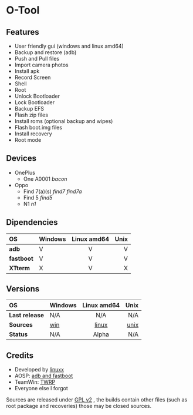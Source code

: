 O-Tool
=======

Features
--------
- User friendly gui (windows and linux amd64)
- Backup and restore (adb)
- Push and Pull files
- Import camera photos
- Install apk
- Record Screen
- Shell
- Root
- Unlock Bootloader
- Lock Bootloader
- Backup EFS
- Flash zip files
- Install roms (optional backup and wipes)
- Flash boot.img files
- Install recovery
- Root mode

Devices
-----------
- OnePlus
  - One A0001 _bacon_
- Oppo
  - Find 7(a)(s) _find7 find7a_
  - Find 5 _find5_
  - N1 _n1_

Dipendencies
------------
__OS__ | Windows | Linux amd64 | Unix
:--- | :--- | :---: | --:
__adb__ | V | V | V
__fastboot__ | V | V | V
__XTterm__ | X | V | X

Versions
------------
__OS__ |Windows | Linux amd64 | Unix
:-- |:------ | :---------: | ----:
__Last release__ |N/A | N/A | N/A
__Sources__ | [win](https://github.com/linuxxxxx/O-Tools/tree/windows) | [linux](https://github.com/linuxxxxx/O-Tools/tree/linuxamd64) | [unix](https://github.com/linuxxxxx/O-Tools/tree/unix)
__Status__ | N/A | Alpha | N/A

Credits
------------
- Developed by [linuxx](https://google.com/+JoeyRizzoli)
- AOSP: [adb and fastboot](https://github.com/android/platform_system_core)
- TeamWin: [TWRP](https://github.com/TeamWin/Team-Win-Recovery-Project)
- Everyone else I forgot

Sources are released under [GPL v2](www.gnu.org/licenses/gpl-2.0.html) , the builds contain other files (such as root package and recoveries) those may be closed sources.
